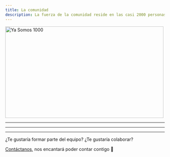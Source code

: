 ```yaml
---
title: La comunidad
description: La fuerza de la comunidad reside en las casi 2000 personas apasionadas por el PLN que la forman. Aquí te presentamos a las personas y organizaciones que colaboran más activamente, ¡únete!
---
```


<div class="flex justify-center">
    <a href="https://discord.com/invite/my8w7JUxZR" target="_blank">
        <img src="https://somosnlp.github.io/assets/images/blog/ya_somos_1000.gif" alt="Ya Somos 1000" width="500" height="289.71"  />
    </a>
</div>

---

<CommunityList />

---

<SponsorList />

---

<div class="text-center">
¿Te gustaría formar parte del equipo? ¿Te gustaría colaborar?

[Contáctanos](mailto:info@somosnlp.org), nos encantará poder contar contigo 🚀
</div>
